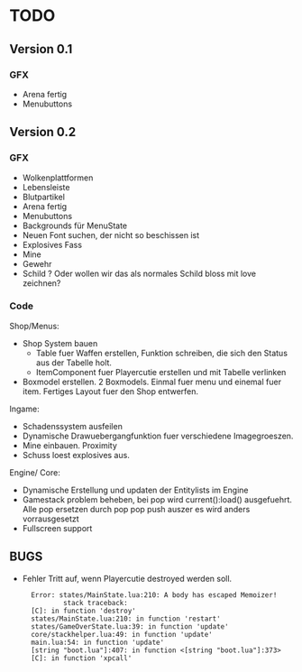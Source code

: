 TODO
====

## Version 0.1

### GFX
- Arena fertig
- Menubuttons

## Version 0.2

### GFX
- Wolkenplattformen 
- Lebensleiste
- Blutpartikel
- Arena fertig
- Menubuttons
- Backgrounds für MenuState
- Neuen Font suchen, der nicht so beschissen ist
- Explosives Fass
- Mine
- Gewehr
- Schild ? Oder wollen wir das als normales Schild bloss mit love zeichnen?

### Code

Shop/Menus:
- Shop System bauen 
    - Table fuer Waffen erstellen, Funktion schreiben, die sich den Status aus der Tabelle holt.
    - ItemComponent fuer Playercutie erstellen und mit Tabelle verlinken
- Boxmodel erstellen. 2 Boxmodels. Einmal fuer menu und einemal fuer item. Fertiges Layout fuer den Shop entwerfen.

Ingame:

- Schadenssystem ausfeilen
- Dynamische Drawuebergangfunktion fuer verschiedene Imagegroeszen.
- Mine einbauen. Proximity
- Schuss loest explosives aus.

Engine/ Core:
- Dynamische Erstellung und updaten
 der Entitylists im Engine
- Gamestack problem beheben, bei pop wird current():load() ausgefuehrt. Alle pop ersetzen durch pop pop push auszer es wird anders vorrausgesetzt
- Fullscreen support


## BUGS
- Fehler Tritt auf, wenn Playercutie destroyed werden soll.

        Error: states/MainState.lua:210: A body has escaped Memoizer!
                stack traceback:
        [C]: in function 'destroy'
        states/MainState.lua:210: in function 'restart'
        states/GameOverState.lua:39: in function 'update'
        core/stackhelper.lua:49: in function 'update'
        main.lua:54: in function 'update'
        [string "boot.lua"]:407: in function <[string "boot.lua"]:373>
        [C]: in function 'xpcall'